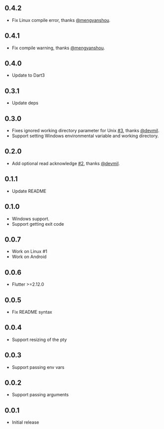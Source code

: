 ## 0.4.2
* Fix Linux compile error, thanks [@mengyanshou].

## 0.4.1
* Fix compile warning, thanks [@mengyanshou].

## 0.4.0
* Update to Dart3

## 0.3.1
* Update deps

## 0.3.0

* Fixes ignored working directory parameter for Unix [#3], thanks [@devmil].
* Support setting Windows environmental variable and working directory.

## 0.2.0

* Add optional read acknowledge [#2], thanks [@devmil].

## 0.1.1

* Update README

## 0.1.0

* Windows support.
* Support getting exit code

## 0.0.7

* Work on Linux #1
* Work on Android

## 0.0.6

* Flutter >=2.12.0

## 0.0.5

* Fix README syntax

## 0.0.4

* Support resizing of the pty

## 0.0.3

* Support passing env vars
## 0.0.2

* Support passing arguments
## 0.0.1

* Initial release

[#2]: https://github.com/TerminalStudio/flutter_pty/pull/2
[#3]: https://github.com/TerminalStudio/flutter_pty/pull/3

[@devmil]: https://github.com/devmil
[@mengyanshou]: https://github.com/mengyanshou